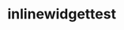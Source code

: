 # inlinewidgettest

<html>
  <head>
    <meta charset="utf-8">
    <style type="text/css">
  </style>
  </head>
  <body>
    <span data-tc-event-inline="623b9de3e2c2b7234a9f72cf" data-tc-token="eyJhbGciOiJIUzI1NiIsImlzcyI6InN0YWdlLmZyZWV0Yy5uZXQiLCJ0eXAiOiJKV1QifQ.eyJwIjoiNjIzYjlkNTc0MjlmMWVjNzk3ZjZlNzI1In0.lb2ddP0gJZnDxmx3Nug7KoWc3-HbOpw-M3K2ayq57o0"></span>
    <script>window.ticketscloud_url='https://stage.freetc.net';</script>
    <script src="https://stage.freetc.net/static/scripts/widget/tcwidget.js"></script>
  </body>
</html>

